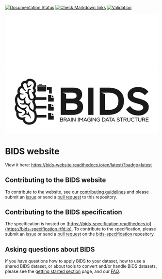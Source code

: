 [![Documentation Status](https://readthedocs.org/projects/bids-website/badge/?version=latest)](https://bids-website.readthedocs.io/en/latest/?badge=latest)
[![Check Markdown links](https://github.com/bids-standard/bids-website/actions/workflows/check_md_links.yml/badge.svg?branch=main)](https://github.com/bids-standard/bids-website/actions/workflows/check_md_links.yml)
[![Validation](https://github.com/bids-standard/bids-website/actions/workflows/validation.yml/badge.svg?branch=main)](https://github.com/bids-standard/bids-website/actions/workflows/validation.yml)

<img
    src="https://github.com/bids-standard/bids-specification/blob/master/BIDS_logo/BIDS_logo_white_transparent_background_crop.png#gh-dark-mode-only"
    alt="bids-logo"
    width="600"
/>
<img
    src="https://github.com/bids-standard/bids-specification/blob/master/BIDS_logo/BIDS_logo_black_transparent_background_crop.png#gh-light-mode-only"
    alt="bids-logo"
    width="600"
/>

# BIDS website

<!-- This is the repository for the Brain Imaging Data Structure (BIDS) website that is hosted at <https://bids.neuroimaging.io>. -->

View it here: https://bids-website.readthedocs.io/en/latest/?badge=latest

## Contributing to the BIDS website

To contribute to the website,
see our [contributing guidelines](./CONTRIBUTING.md)
and please submit an [issue](https://github.com/bids-standard/bids-website/issues)
or send a [pull request](https://github.com/bids-standard/bids-website/pulls) to this repository.

## Contributing to the BIDS specification

The specification is hosted on [https://bids-specification.readthedocs.io](https://bids-specification.rtfd.io).
To contribute to the specification,
please submit an [issue](https://github.com/bids-standard/bids-specification/issues)
or send a [pull request](https://github.com/bids-standard/bids-specification/pulls)
on the [bids-specification](https://github.com/bids-standard/bids-specification) repository.

## Asking questions about BIDS

If you have questions how to apply BIDS to your dataset,
how to use a shared BIDS dataset,
or about tools to convert and/or handle BIDS datasets,
please see the [getting started section](https://bids-website.readthedocs.io/en/latest/getting_started/index.html) page,
and our [FAQ](https://bids-website.readthedocs.io/en/latest/faq/index.html).
